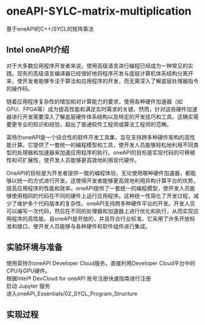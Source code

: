 # oneAPI-SYLC-matrix-multiplication
基于oneAPI的C++/SYCL的矩阵乘法
## Intel oneAPI介绍
  对于大多数应用程序开发者来说，使用高级语言进行编程已经成为一种常见的实践。现有的高级语言编译器已经很好地将程序开发与底层计算机体系结构分离开来，使开发者能够专注于算法和应用程序的开发，而无需深入了解底层处理器指令的操作码。

  随着应用程序复杂性的增加和对计算能力的要求，使用各种硬件加速器（如GPU、FPGA等）成为提高性能和满足实时需求的关键。然而，针对这些硬件加速器进行开发需要深入了解底层硬件体系结构以及特定的开发技巧和工具。这确实需要更专业的知识和经验，超出了普通软件工程师或算法工程师的范畴。

  英特尔oneAPI是一个综合性的软件开发工具集，旨在支持跨多种硬件架构的高性能计算。它提供了一套统一的编程模型和工具，使开发人员能够轻松地利用不同类型的处理器和加速器来加速应用程序的执行。oneAPI的目标是实现代码的可移植性和可扩展性，使开发人员能够更高效地利用现代硬件。

  OneAPI的目标是为开发者提供一致的编程体验，无论使用哪种硬件加速器，都能够以统一的方式进行开发。这使得开发者能够更高效地利用异构计算平台的优势，提高应用程序的性能和效率。oneAPI提供了一套统一的编程模型，使开发人员能够使用相同的代码在不同的硬件上运行应用程序。这种统一性简化了开发过程，减少了维护多个代码版本的复杂性。oneAPI支持跨多种硬件平台的开发。开发人员可以编写一次代码，然后在不同的处理器和加速器上进行优化和执行，从而实现应用程序的高性能。且oneAPI是开放的，并且符合行业标准。它采用了许多开放标准和接口，使开发人员能够与各种硬件和软件组件进行集成。

## 实验环境与准备
  使用英特尔oneAPI Developer Cloud服务，直接利用Developer Cloud平台中的CPU与GPU硬件。<br>
  根据Intel® DevCloud for oneAPI 账号注册快速指南进行注册<br>
  启动 Jupyter 服务<br>
  进入oneAPI_Essentials/02_SYCL_Program_Structure<br>
## 实现过程
